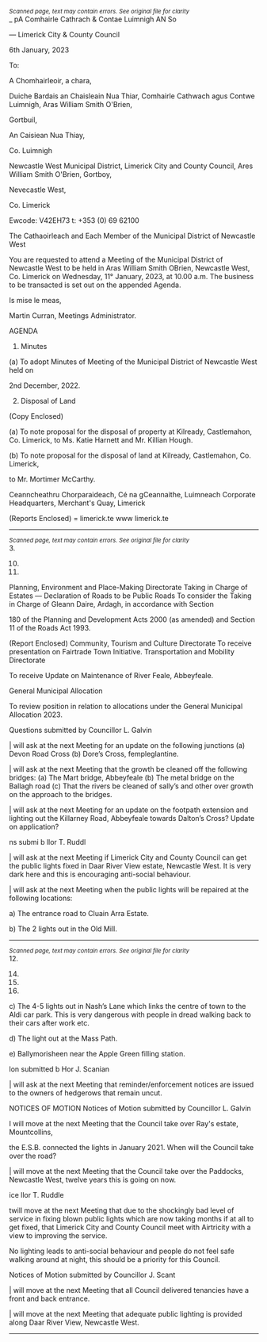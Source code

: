 *<small>Scanned page, text may contain errors. See original file for clarity</small>*  
_ pA Comhairle Cathrach
& Contae Luimnigh
AN So

— Limerick City
& County Council

6th January, 2023

To:

A Chomhairleoir, a chara,

Duiche Bardais an Chaisleain Nua Thiar,
Comhairle Cathwach agus Contwe Luimnigh,
Aras William Smith O'Brien,

Gortbuil,

An Caisiean Nua Thiay,

Co. Luimnigh

Newcastle West Municipal District,
Limerick City and County Council,
Ares William Smith O'Brien,
Gortboy,

Nevecastle West,

Co. Limerick

Ewcode: V42EH73
t: +353 (0) 69 62100

The Cathaoirleach and Each Member of the Municipal District of Newcastle West

You are requested to attend a Meeting of the Municipal District of Newcastle West to be held
in Aras William Smith OBrien, Newcastle West, Co. Limerick on Wednesday, 11° January,
2023, at 10.00 a.m. The business to be transacted is set out on the appended Agenda.

Is mise le meas,

Martin Curran,
Meetings Administrator.

AGENDA

1. Minutes

(a) To adopt Minutes of Meeting of the Municipal District of Newcastle West held on

2nd December, 2022.

2. Disposal of Land

(Copy Enclosed)

(a) To note proposal for the disposal of property at Kilready, Castlemahon, Co.
Limerick, to Ms. Katie Harnett and Mr. Killian Hough.

(b) To note proposal for the disposal of land at Kilready, Castlemahon, Co. Limerick,

to Mr. Mortimer McCarthy.

Ceanncheathru Chorparaideach, Cé na gCeannaithe, Luimneach
Corporate Headquarters, Merchant's Quay, Limerick

(Reports Enclosed)
= limerick.te
www limerick.te

---
*<small>Scanned page, text may contain errors. See original file for clarity</small>*  
3.

10.

11.

Planning, Environment and Place-Making Directorate
Taking in Charge of Estates — Declaration of Roads to be Public Roads
To consider the Taking in Charge of Gleann Daire, Ardagh, in accordance with Section

180 of the Planning and Development Acts 2000 (as amended) and Section 11 of the
Roads Act 1993.

(Report Enclosed)
Community, Tourism and Culture Directorate
To receive presentation on Fairtrade Town Initiative.
Transportation and Mobility Directorate

To receive Update on Maintenance of River Feale, Abbeyfeale.

General Municipal Allocation

To review position in relation to allocations under the General Municipal Allocation
2023.

Questions submitted by Councillor L. Galvin

| will ask at the next Meeting for an update on the following junctions (a) Devon
Road Cross (b) Dore’s Cross, fempleglantine.

| will ask at the next Meeting that the growth be cleaned off the following bridges:
(a) The Mart bridge, Abbeyfeale (b) The metal bridge on the Ballagh road (c) That the
rivers be cleaned of sally’s and other over growth on the approach to the bridges.

| will ask at the next Meeting for an update on the footpath extension and lighting
out the Killarney Road, Abbeyfeale towards Dalton’s Cross? Update on application?

ns submi b llor T. Ruddl

| will ask at the next Meeting if Limerick City and County Council can get the public
lights fixed in Daar River View estate, Newcastle West. It is very dark here and this is
encouraging anti-social behaviour.

| will ask at the next Meeting when the public lights will be repaired at the following
locations:

a) The entrance road to Cluain Arra Estate.

b) The 2 lights out in the Old Mill.

---
*<small>Scanned page, text may contain errors. See original file for clarity</small>*  
12.

14.

16.

17.

c) The 4-5 lights out in Nash’s Lane which links the centre of town to the Aldi car
park. This is very dangerous with people in dread walking back to their cars after
work etc.

d) The light out at the Mass Path.

e) Ballymorisheen near the Apple Green filling station.

lon submitted b Hor J. Scanian

| will ask at the next Meeting that reminder/enforcement notices are issued to the
owners of hedgerows that remain uncut.

NOTICES OF MOTION
Notices of Motion submitted by Councillor L. Galvin

I will move at the next Meeting that the Council take over Ray's estate, Mountcollins,

the E.S.B. connected the lights in January 2021. When will the Council take over the
road?

| will move at the next Meeting that the Council take over the Paddocks, Newcastle
West, twelve years this is going on now.

ice llor T. Ruddle

twill move at the next Meeting that due to the shockingly bad level of service in
fixing blown public lights which are now taking months if at all to get fixed, that
Limerick City and County Council meet with Airtricity with a view to improving the
service.

No lighting leads to anti-social behaviour and people do not feel safe walking around
at night, this should be a priority for this Council.

Notices of Motion submitted by Councillor J. Scant

| will move at the next Meeting that all Council delivered tenancies have a front and
back entrance.

| will move at the next Meeting that adequate public lighting is provided along Daar
River View, Newcastle West.

---
